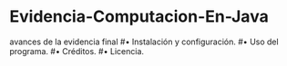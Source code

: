 # Evidencia-Computacion-En-Java
avances de la evidencia final
#• Instalación y configuración.
#• Uso del programa.
#• Créditos.
#• Licencia.

